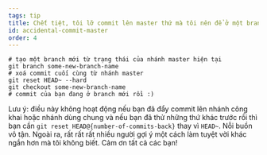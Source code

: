 ```yaml
---
tags: tip
title: Chết tiệt, tôi lỡ commit lên master thứ mà tôi nên để ở một branch mới!
id: accidental-commit-master
order: 4
---
```


```git
# tạo một branch mới từ trạng thái của nhánh master hiện tại
git branch some-new-branch-name
# xoá commit cuối cùng từ nhánh master
git reset HEAD~ --hard
git checkout some-new-branch-name
# commit của bạn đang ở branch mới rồi :)
```

Lưu ý: điều này không hoạt động nếu bạn đã đẩy commit lên nhánh công khai hoặc nhánh dùng chung và nếu bạn đã thử những thứ khác trước rồi thì bạn cần `git reset HEAD@{number-of-commits-back}` thay vì `HEAD~`. Nỗi buồn vô tận. Ngoài ra, rất rất rất nhiều người gợi ý một cách làm tuyệt vời khác ngắn hơn mà tôi không biết. Cảm ơn tất cả các bạn!
